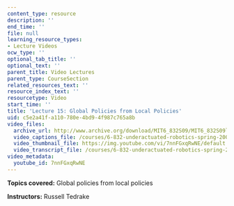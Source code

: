 ```yaml
---
content_type: resource
description: ''
end_time: ''
file: null
learning_resource_types:
- Lecture Videos
ocw_type: ''
optional_tab_title: ''
optional_text: ''
parent_title: Video Lectures
parent_type: CourseSection
related_resources_text: ''
resource_index_text: ''
resourcetype: Video
start_time: ''
title: 'Lecture 15: Global Policies from Local Policies'
uid: c5e2a41f-a110-780e-4bd9-4f987c765a8b
video_files:
  archive_url: http://www.archive.org/download/MIT6_832S09/MIT6_832S09lec15_300k.mp4
  video_captions_file: /courses/6-832-underactuated-robotics-spring-2009/936bc837098251a7afff0902e4890c04_7nnFGxqRwNE.vtt
  video_thumbnail_file: https://img.youtube.com/vi/7nnFGxqRwNE/default.jpg
  video_transcript_file: /courses/6-832-underactuated-robotics-spring-2009/005b482183726d31b9fad52d38bbc024_7nnFGxqRwNE.pdf
video_metadata:
  youtube_id: 7nnFGxqRwNE
---
```


**Topics covered:** Global policies from local policies

**Instructors:** Russell Tedrake